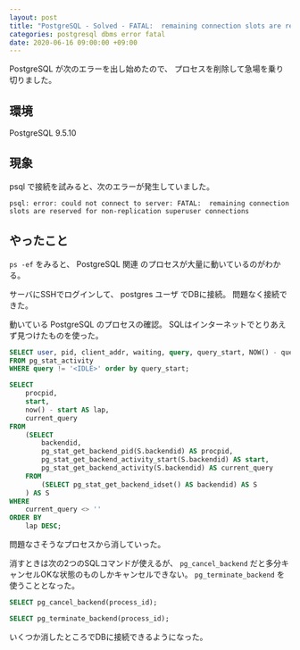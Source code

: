 ```yaml
---
layout: post
title: "PostgreSQL - Solved - FATAL:  remaining connection slots are reserved for non-replication superuser connections"
categories: postgresql dbms error fatal
date: 2020-06-16 09:00:00 +09:00
---
```


PostgreSQL が次のエラーを出し始めたので、
プロセスを削除して急場を乗り切りました。

## 環境

PostgreSQL 9.5.10

## 現象

psql で接続を試みると、次のエラーが発生していました。

```
psql: error: could not connect to server: FATAL:  remaining connection slots are reserved for non-replication superuser connections
```

## やったこと

`ps -ef` をみると、 PostgreSQL 関連 のプロセスが大量に動いているのがわかる。

サーバにSSHでログインして、 postgres ユーザ でDBに接続。
問題なく接続できた。

動いている PostgreSQL のプロセスの確認。
SQLはインターネットでとりあえず見つけたものを使った。

```sql
SELECT user, pid, client_addr, waiting, query, query_start, NOW() - query_start AS elapsed
FROM pg_stat_activity
WHERE query != '<IDLE>' order by query_start;
```

```sql
SELECT
    procpid,
    start,
    now() - start AS lap,
    current_query
FROM
    (SELECT
        backendid,
        pg_stat_get_backend_pid(S.backendid) AS procpid,
        pg_stat_get_backend_activity_start(S.backendid) AS start,
        pg_stat_get_backend_activity(S.backendid) AS current_query
    FROM
        (SELECT pg_stat_get_backend_idset() AS backendid) AS S
    ) AS S
WHERE
    current_query <> ''
ORDER BY
    lap DESC;
```

問題なさそうなプロセスから消していった。

消すときは次の2つのSQLコマンドが使えるが、 `pg_cancel_backend` だと多分キャンセルOKな状態のものしかキャンセルできない。
`pg_terminate_backend` を使うこととなった。

```sql
SELECT pg_cancel_backend(process_id);
```

```sql
SELECT pg_terminate_backend(process_id);
```

いくつか消したところでDBに接続できるようになった。
